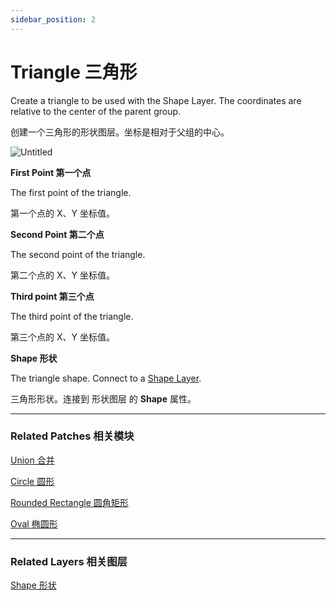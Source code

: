 ```yaml
---
sidebar_position: 2
---
```


# Triangle 三角形

Create a triangle to be used with the Shape Layer. The coordinates are relative to the center of the parent group.

创建一个三角形的形状图层。坐标是相对于父组的中心。

![Untitled](https://s3.us-west-2.amazonaws.com/secure.notion-static.com/881dd166-3e7e-4056-9d09-68f268ed9670/Untitled.png?X-Amz-Algorithm=AWS4-HMAC-SHA256&X-Amz-Content-Sha256=UNSIGNED-PAYLOAD&X-Amz-Credential=AKIAT73L2G45EIPT3X45%2F20220602%2Fus-west-2%2Fs3%2Faws4_request&X-Amz-Date=20220602T175925Z&X-Amz-Expires=86400&X-Amz-Signature=e8b3fad3c4d864d73186c590cf8b17e70864697ceb943da676793bc069b2d7dc&X-Amz-SignedHeaders=host&response-content-disposition=filename%20%3D%22Untitled.png%22&x-id=GetObject)

**First Point 第一个点**

The first point of the triangle.

第一个点的 X、Y 坐标值。

**Second Point 第二个点**

The second point of the triangle.

第二个点的 X、Y 坐标值。

**Third point 第三个点**

The third point of the triangle.

第三个点的 X、Y 坐标值。

**Shape 形状**

The triangle shape. Connect to a [Shape Layer](https://www.notion.so/Shape-6381402c7a90468d97365c58ab562ea1).

三角形形状。连接到 形状图层 的 **Shape** 属性。

------

### Related Patches 相关模块

[Union 合并](https://www.notion.so/Union-25b8641484f545799ac0f5e2fd48620d)

[Circle 圆形](https://www.notion.so/Circle-aa0ece9d86a14149a015fd0fc12db088)

[Rounded Rectangle 圆角矩形](https://www.notion.so/Rounded-Rectangle-682f601349ac4e8985eb9b70c98792ca)

[Oval 椭圆形](https://www.notion.so/Oval-a93bcffdb9d94ba1a4dbd968ba185a87)

------

### Related Layers 相关图层

[Shape 形状](https://www.notion.so/Shape-6381402c7a90468d97365c58ab562ea1)
